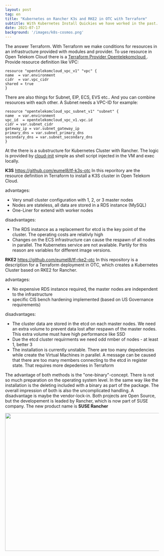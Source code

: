 ```yaml
---
layout: post
tag: en
title: "Kubernetes on Rancher K3s and RKE2 in OTC with Terraform"
subtitle: With Kubernetes Install Quickies we have worked in the past. K3S made a very good experience, a single binary, developed by Rancher, to use in smaller environments for Kubernetes. But how can we install a complete working space?
date: 2021-07-17
background: '/images/k8s-cosmos.png'
---
```


The answer Terraform. With Terraform we make conditions for resources in an infrastructure provided with modules and provider. To use resource in Open Telekom Cloud there is a <a href="https://registry.terraform.io/providers/opentelekomcloud/opentelekomcloud/latest/docs">Terraform Provider Opentelekomcloud </a>. Provide resource definition like VPC:

```
resource "opentelekomcloud_vpc_v1" "vpc" {
name  = var.environment
cidr  = var.vpc_cidr
shared = true
}
```

There are also things for Subnet, EIP, ECS, EVS etc.. And you can combine resources with each other. A Subnet needs a VPC-ID for example:

```
resource "opentelekomcloud_vpc_subnet_v1" "subnet" {
name  = var.environment
vpc_id  = opentelekomcloud_vpc_v1.vpc.id
cidr = var.subnet_cidr
gateway_ip = var.subnet_gateway_ip
primary_dns = var.subnet_primary_dns
secondary_dns = var.subnet_secondary_dns
}
```

At the there is a substructure for Kubernetes Cluster with Rancher. The logic is provided by <a href="https://cloud-init.io/">cloud-init</a> simple as shell script injected in the VM and exec locally.

<strong>K3S</strong>
https://github.com/eumel8/tf-k3s-otc
In this reporitory are the resource definition in Terraform to install a K3S cluster in Open Telekom Cloud. 

advantages:
<ul>
  <li>Very small cluster configuration with 1, 2, or 3 master nodes</li>
  <li>Nodes are stateless, all data are stored in a RDS instance (MySQL)</li>
  <li>One-Liner for extend with worker nodes</li>
</ul>


disadvantages:
<ul>
  <li>The RDS instance as a replacement for etcd is the key point of the cluster. The operating costs are relativly high</li>
  <li>Changes on the ECS infrastructure can cause the respawn of all nodes in parallel. The Kubernetes service are not available. Partily for this reason are variables for different image versions.</li>
</ul>


<strong>RKE2</strong>
https://github.com/eumel8/tf-rke2-otc
In this repository is a description for a Terraform deployment in OTC, which creates a Kubernetes Cluster based on RKE2 for Rancher.

advantages:
<ul>
  <li>No expensive RDS instance required, the master nodes are independent to the infrastructure</li>
  <li>specific CIS bench hardening implemented (based on US Governance requirements) </li>
</ul>

disadvantages:
<ul>
  <li>The cluster data are stored in the etcd on each master nodes. We need an extra volume to prevent data lost after respawn of the master nodes. This extra volume must have high performance like SSD</li>
  <li>Due the etcd cluster requirments we need odd nmber of nodes - at least 1, better 3</li>
  <li>The installation is currently unstable. There are too many depedencies while create the Virtual Machines in parallel. A message can be caused that there are too many members connecting to the etcd in register state. That requires more depedenies in Terraform</li>
</ul>

The advantage of both methods is the "one-binary"-concept. There is not so much preparation on the operating system level. In the same way like the installation is the deleting  included with a binary as part of the package. The overall impression of both is also the uncomplicated handling.
A disadvantage is maybe the vendor-lock-in. Both projects are Open Source, but the developement is leaded by Rancher, which is now part of SUSE company. The new product name is <strong>SUSE Rancher</strong>

<img src="/blog/images/2021-07-21-1.png" width="900" height="450" />
